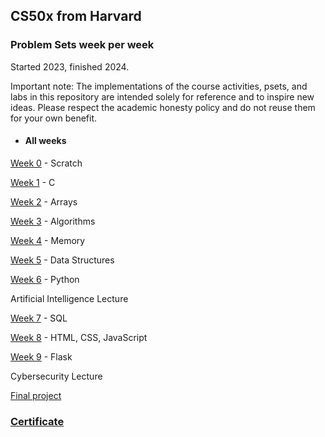 ## CS50x from Harvard
### Problem Sets week per week

Started 2023, finished 2024.

Important note: The implementations of the course activities, psets, and labs in this repository are intended solely for reference and to inspire new ideas. Please respect the academic honesty policy and do not reuse them for your own benefit.

- #### All weeks

<a href="/week-0">Week 0</a> - Scratch

<a href="/week-1">Week 1</a> - C

<a href="/week-2">Week 2</a> - Arrays

<a href="/week-3">Week 3</a> - Algorithms

<a href="/week-4">Week 4</a> - Memory

<a href="/week-5">Week 5</a> - Data Structures

<a href="/week-6">Week 6</a> - Python

Artificial Intelligence Lecture

<a href="/week-7">Week 7</a> - SQL

<a href="/week-8">Week 8</a> - HTML, CSS, JavaScript

<a href="/week-9">Week 9</a> - Flask

Cybersecurity Lecture

<a href="https://github.com/minortypo/cs50x/tree/main/final-project">Final project</a>

### <a href="https://certificates.cs50.io/7e4eee09-32a5-448f-b99c-18190784bfbc.png?size=letter">Certificate</a>

